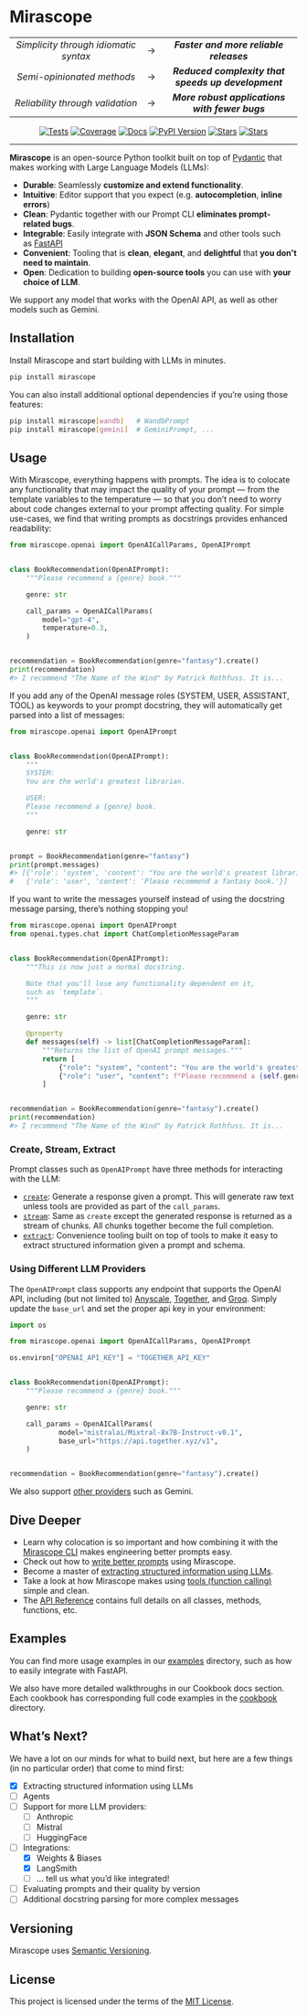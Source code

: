 # Mirascope

<div align="center">
    <table>
        <tr>
            <td align="center" width="420"><em>Simplicity through idiomatic syntax</em></td>
            <td align="center">→</td>
            <td align="center" width="420"><strong><em>Faster and more reliable releases</em></strong></td>
        </tr>
        <tr>
            <td align="center" width="420"><em>Semi-opinionated methods</em></td>
            <td align="center">→</td>
            <td align="center" width="420"><strong><em>Reduced complexity that speeds up development</em></strong></td>
        </tr>
        <tr>
            <td align="center" width="420"><em>Reliability through validation</em></td>
            <td align="center">→</td>
            <td align="center" width="420"><strong><em>More robust applications with fewer bugs</em></strong></td>
        </tr>
    </table>
</div>

<p align="center">
    <a href="https://github.com/Mirascope/mirascope/actions/workflows/tests.yml" target="_blank"><img src="https://github.com/Mirascope/mirascope/actions/workflows/tests.yml/badge.svg?branch=main" alt="Tests"/></a>
    <a href="https://codecov.io/github/Mirascope/mirascope" target="_blank"><img src="https://codecov.io/github/Mirascope/mirascope/graph/badge.svg?token=HAEAWT3KC9" alt="Coverage"/></a>
    <a href="https://docs.mirascope.io/" target="_blank"><img src="https://img.shields.io/badge/docs-available-brightgreen" alt="Docs"/></a>
    <a href="https://pypi.python.org/pypi/mirascope" target="_blank"><img src="https://img.shields.io/pypi/v/mirascope.svg" alt="PyPI Version"/></a>
    <a href="https://pypi.python.org/pypi/mirascope" target="_blank"><img src="https://img.shields.io/pypi/pyversions/mirascope.svg" alt="Stars"/></a>
    <a href="https://github.com/Mirascope/mirascope/stargazers" target="_blank"><img src="https://img.shields.io/github/stars/Mirascope/mirascope.svg" alt="Stars"/></a>
</p>

---

**Mirascope** is an open-source Python toolkit built on top of [Pydantic](https://docs.pydantic.dev/latest/) that makes working with Large Language Models (LLMs):

- **Durable**: Seamlessly **customize and extend functionality**.
- **Intuitive**: Editor support that you expect (e.g. **autocompletion**, **inline errors**)
- **Clean**: Pydantic together with our Prompt CLI **eliminates prompt-related bugs**.
- **Integrable**: Easily integrate with **JSON Schema** and other tools such as [FastAPI](https://fastapi.tiangolo.com/)
- **Convenient**: Tooling that is **clean**, **elegant**, and **delightful** that **you don't need to maintain**.
- **Open**: Dedication to building **open-source tools** you can use with **your choice of LLM**.

We support any model that works with the OpenAI API, as well as other models such as Gemini.

## Installation

Install Mirascope and start building with LLMs in minutes.

```bash
pip install mirascope
```

You can also install additional optional dependencies if you’re using those features:

```bash
pip install mirascope[wandb]   # WandbPrompt
pip install mirascope[gemini]  # GeminiPrompt, ...
```

## Usage

With Mirascope, everything happens with prompts. The idea is to colocate any functionality that may impact the quality of your prompt — from the template variables to the temperature — so that you don’t need to worry about code changes external to your prompt affecting quality. For simple use-cases, we find that writing prompts as docstrings provides enhanced readability:

```python
from mirascope.openai import OpenAICallParams, OpenAIPrompt


class BookRecommendation(OpenAIPrompt):
    """Please recommend a {genre} book."""

    genre: str

    call_params = OpenAICallParams(
        model="gpt-4",
        temperature=0.3,
    )


recommendation = BookRecommendation(genre="fantasy").create()
print(recommendation)
#> I recommend "The Name of the Wind" by Patrick Rothfuss. It is...
```

If you add any of the OpenAI message roles (SYSTEM, USER, ASSISTANT, TOOL) as keywords to your prompt docstring, they will automatically get parsed into a list of messages:

```python
from mirascope.openai import OpenAIPrompt


class BookRecommendation(OpenAIPrompt):
    """
    SYSTEM:
    You are the world's greatest librarian.

    USER:
    Please recommend a {genre} book.
    """

    genre: str


prompt = BookRecommendation(genre="fantasy")
print(prompt.messages)
#> [{'role': 'system', 'content': "You are the world's greatest librarian."},
#   {'role': 'user', 'content': 'Please recommend a fantasy book.'}]
```

If you want to write the messages yourself instead of using the docstring message parsing, there’s nothing stopping you!

```python
from mirascope.openai import OpenAIPrompt
from openai.types.chat import ChatCompletionMessageParam


class BookRecommendation(OpenAIPrompt):
    """This is now just a normal docstring.

    Note that you'll lose any functionality dependent on it,
    such as `template`.
    """

    genre: str

    @property
    def messages(self) -> list[ChatCompletionMessageParam]:
        """Returns the list of OpenAI prompt messages."""
        return [
            {"role": "system", "content": "You are the world's greatest librarian."},
            {"role": "user", "content": f"Please recommend a {self.genre} book."},
        ]


recommendation = BookRecommendation(genre="fantasy").create()
print(recommendation)
#> I recommend "The Name of the Wind" by Patrick Rothfuss. It is...
```

### Create, Stream, Extract

Prompt classes such as `OpenAIPrompt` have three methods for interacting with the LLM:

- [`create`](concepts/generating_content.md): Generate a response given a prompt. This will generate raw text unless tools are provided as part of the `call_params`.
- [`stream`](concepts/streaming_generated_content.md): Same as `create` except the generated response is returned as a stream of chunks. All chunks together become the full completion.
- [`extract`](concepts/extracting_structured_information_using_llms.md): Convenience tooling built on top of tools to make it easy to extract structured information given a prompt and schema.

### Using Different LLM Providers

The `OpenAIPrompt` class supports any endpoint that supports the OpenAI API, including (but not limited to) [Anyscale](https://www.anyscale.com/endpoints), [Together](https://api.together.xyz/playground/chat/meta-llama/Llama-2-70b-chat-hf), and [Groq](https://groq.com/). Simply update the `base_url` and set the proper api key in your environment:

```python
import os

from mirascope.openai import OpenAICallParams, OpenAIPrompt

os.environ["OPENAI_API_KEY"] = "TOGETHER_API_KEY"


class BookRecommendation(OpenAIPrompt):
    """Please recommend a {genre} book."""

    genre: str

    call_params = OpenAICallParams(
            model="mistralai/Mixtral-8x7B-Instruct-v0.1",
            base_url="https://api.together.xyz/v1",
    )


recommendation = BookRecommendation(genre="fantasy").create()
```

We also support [other providers](concepts/using_different_model_providers.md) such as Gemini.

## Dive Deeper

- Learn why colocation is so important and how combining it with the [Mirascope CLI](concepts/using_the_mirascope_cli.md) makes engineering better prompts easy.
- Check out how to [write better prompts](concepts/writing_prompts.md) using Mirascope.
- Become a master of [extracting structured information using LLMs](concepts/extracting_structured_information_using_llms.md).
- Take a look at how Mirascope makes using [tools (function calling)](concepts/tools_(function_calling).md) simple and clean.
- The [API Reference](api/index.md) contains full details on all classes, methods, functions, etc.

## Examples

You can find more usage examples in our [examples](https://github.com/Mirascope/mirascope/tree/main/examples) directory, such as how to easily integrate with FastAPI.

We also have more detailed walkthroughs in our Cookbook docs section. Each cookbook has corresponding full code examples in the [cookbook](cookbook/wandb_chain.md) directory.

## What’s Next?

We have a lot on our minds for what to build next, but here are a few things (in no particular order) that come to mind first:

- [x]  Extracting structured information using LLMs
- [ ]  Agents
- [ ]  Support for more LLM providers:
    - [ ]  Anthropic
    - [ ]  Mistral
    - [ ]  HuggingFace
- [ ]  Integrations:
    - [x]  Weights & Biases
    - [x]  LangSmith
    - [ ]  … tell us what you’d like integrated!
- [ ]  Evaluating prompts and their quality by version
- [ ]  Additional docstring parsing for more complex messages

## Versioning

Mirascope uses [Semantic Versioning](https://semver.org/).

## License

This project is licensed under the terms of the [MIT License](https://github.com/Mirascope/mirascope/blob/main/LICENSE).
